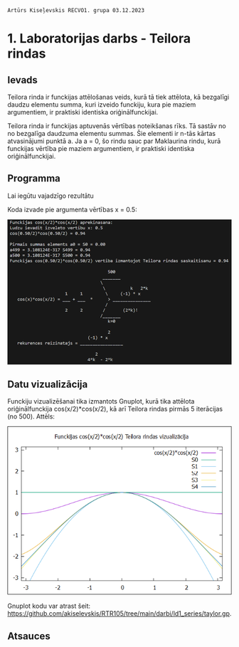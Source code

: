     Artūrs Kiseļevskis RECVO1. grupa 03.12.2023
# 1. Laboratorijas darbs - Teilora rindas
## Ievads
Teilora rinda ir funckijas attēlošanas veids, kurā tā tiek attēlota, kā bezgalīgi daudzu elementu summa, kuri izveido funckiju, kura pie maziem argumentiem, ir praktiski identiska oriģinālfunckijai.

Teilora rinda ir funckijas aptuvenās vērtības noteikšanas rīks. Tā sastāv no no bezgalīga daudzuma elementu summas. Šie elementi ir n-tās kārtas atvasinājumi punktā a.
Ja a = 0, šo rindu sauc par Maklaurina rindu, kurā funckijas vērtība pie maziem argumentiem, ir praktiski identiska oriģinālfunckijai. 
## Programma
Lai iegūtu vajadzīgo rezultātu

Koda izvade pie argumenta vērtības x = 0.5:

![Alt text](koda_izvade.png)

## Datu vizualizācija
Funckiju vizualizēšanai tika izmantots Gnuplot, kurā tika attēlota oriģinālfunckija cos(x/2)*cos(x/2), kā arī Teilora rindas pirmās 5 iterācijas (no 500). Attēls:

![Alt text](taylor.png)


Gnuplot kodu var atrast šeit: 
https://github.com/akiselevskis/RTR105/tree/main/darbi/ld1_series/taylor.gp.

## Atsauces
